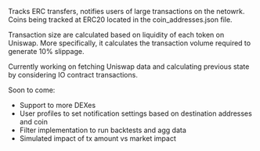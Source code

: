 Tracks ERC transfers, notifies users of large transactions on the netowrk. 
Coins being tracked at ERC20 located in the coin_addresses.json file.

Transaction size are calculated based on liquidity of each token on Uniswap.
More specifically, it calculates the transaction volume required to generate 10% slippage.

Currently working on fetching Uniswap data and calculating previous state by considering IO contract transactions.

Soon to come:
- Support to more DEXes
- User profiles to set notification settings based on destination addresses and coin
- Filter implementation to run backtests and agg data
- Simulated impact of tx amount vs market impact
